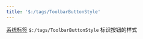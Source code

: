 ```yaml
---
title: '$:/tags/ToolbarButtonStyle'
---
```


[系统标签](SystemTags) `$:/tags/ToolbarButtonStyle` 标识按钮的样式